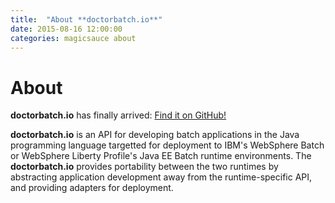 ```yaml
---
title:  "About **doctorbatch.io**"
date: 2015-08-16 12:00:00
categories: magicsauce about
---
```

# About
**doctorbatch.io** has finally arrived: <a href="https://github.com/zblservices/doctorbatch.io">Find it on GitHub!</a>

**doctorbatch.io** is an API for developing batch applications in the Java programming language targetted for deployment to IBM's WebSphere Batch or WebSphere Liberty Profile's Java EE Batch runtime environments. The <b>doctorbatch.io</b> provides portability between the two runtimes by abstracting application development away from the runtime-specific API, and providing adapters for deployment.
